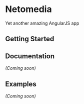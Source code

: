 # Netomedia

Yet another amazing AngularJS app

## Getting Started

## Documentation
_(Coming soon)_

## Examples
_(Coming soon)_

